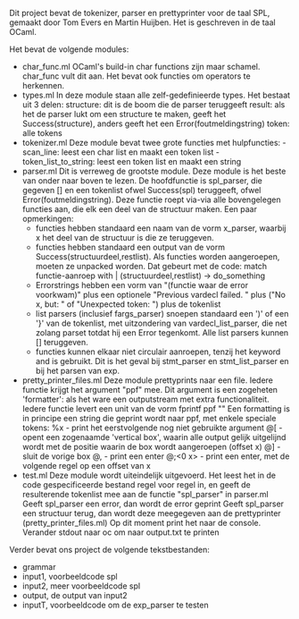 Dit project bevat de tokenizer, parser en prettyprinter voor de taal SPL, gemaakt door Tom Evers en Martin Huijben.
Het is geschreven in de taal OCaml.

Het bevat de volgende modules:
 - char_func.ml
 	OCaml's build-in char functions zijn maar schamel. char_func vult dit aan. 
 	Het bevat ook functies om operators te herkennen.
 - types.ml
 	In deze module staan alle zelf-gedefinieerde types. Het bestaat uit 3 delen:
 	structure: dit is de boom die de parser teruggeeft
 	result: als het de parser lukt om een structure te maken, geeft het Success(structure), anders geeft het een Error(foutmeldingstring)
	token: alle tokens
 - tokenizer.ml
	Deze module bevat twee grote functies met hulpfuncties:
	-scan_line: leest een char list en maakt een token list
	-token_list_to_string: leest een token list en maakt een string
 - parser.ml
	Dit is verreweg de grootste module. Deze module is het beste van onder naar boven te lezen. De hoofdfunctie is spl_parser, die gegeven [] en een tokenlist ofwel Success(spl) teruggeeft, ofwel Error(foutmeldingstring). Deze functie roept via-via alle bovengelegen functies aan, die elk een deel van de structuur maken.
	Een paar opmerkingen:
	 - functies hebben standaard een naam van de vorm x_parser, waarbij x het deel van de structuur is die ze teruggeven.
	 - functies hebben standaard een output van de vorm Success(structuurdeel,restlist). Als functies worden aangeroepen, moeten ze unpacked worden. Dat gebeurt met de code:
		match functie-aanroep with
		| (structuurdeel,restlist) -> do_something
	 - Errorstrings hebben een vorm van "(functie waar de error voorkwam)" plus een optionele "Previous vardecl failed. " plus ("No x, but: " of "Unexpected token: ") plus de tokenlist
	 - list parsers (inclusief fargs_parser) snoepen standaard een ')' of een '}' van de tokenlist, met uitzondering van vardecl_list_parser, die net zolang parset totdat hij een Error tegenkomt. Alle list parsers kunnen [] teruggeven.
	 - functies kunnen elkaar niet circulair aanroepen, tenzij het keyword and is gebruikt. Dit is het geval bij stmt_parser en stmt_list_parser en bij het parsen van exp.	
 - pretty_printer_files.ml
	Deze module prettyprints naar een file.
	Iedere functie krijgt het argument "ppf"  mee. Dit argument is een zogeheten 'formatter': als het ware een outputstream met extra functionaliteit.
	Iedere functie levert een unit van de vorm 
		fprintf ppf "<formatting>" <arguments>
	Een formatting is in principe een string die geprint wordt naar ppf, met enkele speciale tokens:
		%x			-	print het eerstvolgende nog niet gebruikte argument
		@[<v x>		-	opent een zogenaamde 'vertical box', waarin alle output gelijk uitgelijnd wordt met de positie waarin de box wordt aangeroepen (offset x)
		@]			-	sluit de vorige box
		@,			-	print een enter
		@;<0 x>		-	print een enter, met de volgende regel op een offset van x
 - test.ml
	Deze module wordt uiteindelijk uitgevoerd.
	Het leest het in de code gespecificeerde bestand regel voor regel in, en geeft de resulterende tokenlist mee aan de functie "spl_parser" in parser.ml
	Geeft spl_parser een error, dan wordt de error geprint
	Geeft spl_parser een structuur terug, dan wordt deze meegegeven aan de prettyprinter (pretty_printer_files.ml)
	Op dit moment print het naar de console. Verander stdout naar oc om naar output.txt te printen
	
Verder bevat ons project de volgende tekstbestanden:
 - grammar
 - input1, voorbeeldcode spl
 - input2, meer voorbeeldcode spl
 - output, de output van input2
 - inputT, voorbeeldcode om de exp_parser te testen